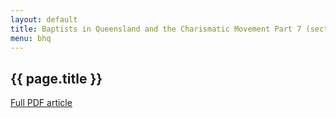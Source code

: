 ```yaml
---
layout: default
title: Baptists in Queensland and the Charismatic Movement Part 7 (section b)
menu: bhq
---
```

## {{ page.title }}

[Full PDF article](Charismatic-7-final-part-b.pdf)
